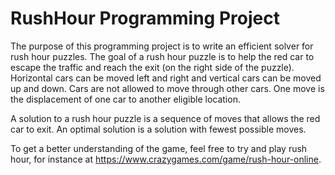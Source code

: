 # RushHour Programming Project

The purpose of this programming project is to write an efficient solver for rush hour puzzles. The goal of a rush hour puzzle is to help the red car to escape the traffic and reach the exit (on the right side of the puzzle). Horizontal cars can be moved left and right and vertical cars can be moved up and down. Cars are not allowed to move through other cars. One move is the displacement of one car to another eligible location. 

A solution to a rush hour puzzle is a sequence of moves that allows the red car to exit. An optimal solution is a solution with fewest possible moves.

To get a better understanding of the game, feel free to try and play rush hour, for instance at https://www.crazygames.com/game/rush-hour-online.
